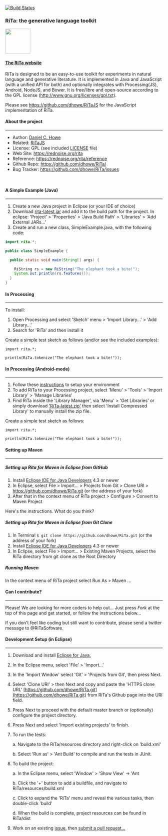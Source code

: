 [![Build Status](https://travis-ci.org/dhowe/RiTa.svg?branch=master)](https://travis-ci.org/dhowe/RiTa)

### RiTa: the generative language toolkit

<a href="https://rednoise.org/rita/"><img height=80 src="https://rednoise.org/rita/img/RiTa-logo3.png"/></a>

#### <a href="https://rednoise.org/rita">The RiTa website</a>

RiTa is designed to be an easy-to-use toolkit for experiments in natural language and generative literature. It is implemented in Java and JavaScript (with a unified API for both) and optionally integrates with Processing(JS), Android, NodeJS, and Bower. It is free/libre and open-source according to the GPL license (http://www.gnu.org/licenses/gpl.txt).

Please see https://github.com/dhowe/RiTaJS for the JavaScript implementation of RiTa.  

#### About the project
--------
* Author:         [Daniel C. Howe](https://rednoise.org/~dhowe)
* Related:			  [RiTaJS](https://github.com/dhowe/RiTaJS)
* License:			  GPL (see included [LICENSE](https://github.com/dhowe/RiTa/blob/master/LICENSE) file)
* Web Site:       https://rednoise.org/rita
* Reference:      https://rednoise.org/rita/reference
* Github Repo:    https://github.com/dhowe/RiTa/
* Bug Tracker:    https://github.com/dhowe/RiTa/issues

&nbsp;


#### A Simple Example (Java)
--------

1. Create a new Java project in Eclipse (or your IDE of choice)
2. Download [rita-latest.jar](http://rednoise.org/rita/download/rita-latest.jar) and add it to the build path for the project. In eclipse: 'Project' > 'Properties' > 'Java Build Path' > 'Libraries' > 'Add External JARs...'
3. Create and run a new class, SimpleExample.java, with the following code:
```Java
import rita.*;

public class SimpleExample {

  public static void main(String[] args) {

    RiString rs = new RiString("The elephant took a bite!");
    System.out.println(rs.features());
  }
}
```

#### In Processing
--------
To install:

1. Open Processing and select 'Sketch' menu > 'Import Library...' > 'Add Library...'
2. Search for 'RiTa' and then install it

Create a simple test sketch as follows (and/or see the included examples):
```
import rita.*;

println(RiTa.tokenize("The elephant took a bite!"));
```

#### In Processing (Android-mode)
--------
1. Follow these [instructions](https://github.com/processing/processing-android/wiki#Instructions) to setup your environment
2. To add RiTa to your Processing project, select  'Menu' > 'Tools' > 'Import Library' > 'Manage Libraries'
3. Find RiTa inside the 'Library Manager', via 'Menu' > 'Get Libraries' or simply  download ['RiTa-latest.zip'](https://rednoise.org/rita/download/RiTa-latest.zip) then select 'Install Compressed Library' to manually install the zip file.

Create a simple test sketch as follows:
```
import rita.*;

println(RiTa.tokenize("The elephant took a bite!"));
```

#### Setting up Maven
--------
##### Setting up Rita for Maven in Eclipse from GitHub
1. Install [Eclipse IDE for Java Developers](https://eclipse.org/downloads/) 4.3 or newer
2. In Eclipse, select File > Import... > Projects from Git > Clone URI > https://github.com/dhowe/RiTa.git (or the address of your fork)
3. After that in the context menu of RiTa project > Configure > Convert to Maven Project

Here's the instructions. What do you think?

##### Setting up Rita for Maven in Eclipse from Git Clone
1. In Terminal ```$ git clone https://github.com/dhowe/RiTa.git``` (or the address of your fork)
2. Install [Eclipse IDE for Java Developers](https://eclipse.org/downloads/) 4.3 or newer
3. In Eclipse, select File > Import... > Existing Maven Projects, select the RiTa directory from git clone as the Root Directory 

##### Running Maven 
In the context menu of RiTa project select Run As > Maven ...


#### Can I contribute?
--------
Please! We are looking for more coders to help out... Just press *Fork* at the top of this page and get started, or follow the instructions below...

If you don't feel like coding but still want to contribute, please send a twitter message to @RiTaSoftware.

<!--
#### Development Setup (in Eclipse Maven)
--------

1. in Eclipse > Package Explorer, right click on pom.xml from the project
2. select > 'Run As' > '5 Maven Install'
-->

#### Development Setup (in Eclipse)
--------

1. Download and install [Eclipse for Java.](https://www.eclipse.org/downloads/)

2. In the Eclipse menu, select 'File' > 'Import...'

3. In the 'Import Window' select 'Git' > 'Projects from Git', then press Next.

3. Select 'Clone URI' > then Next and copy and paste the 'HTTPS clone URL'     [https://github.com/dhowe/RiTa.git](https://github.com/dhowe/RiTa.git)  from RiTa's Github page into the URI field.

4. Press Next to proceed with the default master branch or (optionally) configure the project directory.

5. Press Next and select 'Import existing projects' to finish.

6. To run the tests:

   a. Navigate to the RiTa/resources directory and right-click on 'build.xml'
   
   b. Select 'Run as' > 'Ant Build' to compile and run the tests in JUnit.

7. To build the project:

   a. In the Eclipse menu, select 'Window' > 'Show View' -> 'Ant
   
   b. Click the '+' button to add a buildfile, and navigate to RiTa/resources/build.xml
   
   c. Click to expand the 'RiTa' menu and reveal the various tasks, then double-click 'build'
   
   d. When the build is complete, project resources can be found in RiTa/dist

8. Work on an existing [issue](https://github.com/dhowe/RiTa/issues?q=is%3Aopen+is%3Aissue), then [submit a pull request...](https://help.github.com/articles/creating-a-pull-request)
